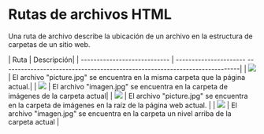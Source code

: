 # Rutas de archivos HTML

Una ruta de archivo describe la ubicación de un archivo en la estructura de carpetas de un sitio web.

| Ruta	| Descripción| 
| ---------------------------- | ---------------------- ---------------------------------------------------------------------------|
| <img src="imagen.jpg"> | 	El archivo "picture.jpg" se encuentra en la misma carpeta que la página actual.| 
| <img src="imagenes/imagen.jpg"> | 	El archivo "imagen.jpg" se encuentra en la carpeta de imágenes de la carpeta actual| 
| <img src="/images/imagen.jpg"> | 	El archivo "picture.jpg" se encuentra en la carpeta de imágenes en la raíz de la página web actual. | 
| <img src="../imagen.jpg"> | 	El archivo "imagen.jpg" se encuentra en la carpeta un nivel arriba de la carpeta actual | 

